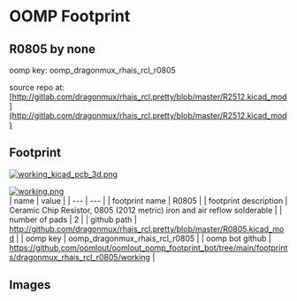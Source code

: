 # OOMP Footprint  
## R0805  by none  
  
oomp key: oomp_dragonmux_rhais_rcl_r0805  
  
source repo at: [http://gitlab.com/dragonmux/rhais_rcl.pretty/blob/master/R2512.kicad_mod](http://gitlab.com/dragonmux/rhais_rcl.pretty/blob/master/R2512.kicad_mod)  
## Footprint  
  
[![working_kicad_pcb_3d.png](working_kicad_pcb_3d_600.png)](working_kicad_pcb_3d.png)  
  
[![working.png](working_600.png)](working.png)  
| name | value | 
| --- | --- | 
| footprint name | R0805 | 
| footprint description | Ceramic Chip Resistor, 0805 (2012 metric) iron and air reflow solderable | 
| number of pads | 2 | 
| github path | http://github.com/dragonmux/rhais_rcl.pretty/blob/master/R0805.kicad_mod | 
| oomp key | oomp_dragonmux_rhais_rcl_r0805 | 
| oomp bot github | https://github.com/oomlout/oomlout_oomp_footprint_bot/tree/main/footprints/dragonmux_rhais_rcl_r0805/working | 
## Images  
